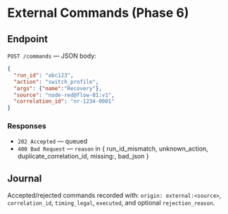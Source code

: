 # External Commands (Phase 6)

## Endpoint
`POST /commands` — JSON body:
```json
{
  "run_id": "abc123",
  "action": "switch_profile",
  "args": {"name":"Recovery"},
  "source": "node-red@flow-01:v1",
  "correlation_id": "nr-1234-0001"
}
```

### Responses
- `202 Accepted` — queued
- `400 Bad Request` — `reason` in { run_id_mismatch, unknown_action, duplicate_correlation_id, missing:<fields>, bad_json }

## Journal
Accepted/rejected commands recorded with:
`origin: external:<source>`, `correlation_id`, `timing_legal`, `executed`, and optional `rejection_reason`.
